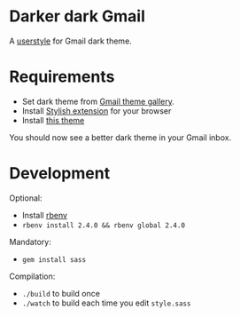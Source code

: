 # Darker dark Gmail

A [userstyle](https://userstyles.org) for Gmail dark theme.

# Requirements

* Set dark theme from [Gmail theme gallery](https://mail.google.com/mail/?tm=1#settings/themes).
* Install [Stylish extension](https://userstyles.org) for your browser
* Install [this theme](https://userstyles.org/styles/138977/darker-dark-gmail)

You should now see a better dark theme in your Gmail inbox.

# Development

Optional:

* Install [rbenv](https://github.com/rbenv/rbenv)
* `rbenv install 2.4.0 && rbenv global 2.4.0`

Mandatory:

* `gem install sass`

Compilation:

* `./build` to build once
* `./watch` to build each time you edit `style.sass`
